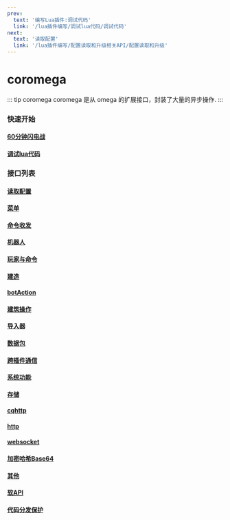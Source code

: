 ```yaml
---
prev:
  text: '编写Lua插件:调试代码'
  link: '/lua插件编写/调试lua代码/调试代码'
next:
  text: '读取配置'
  link: '/lua插件编写/配置读取和升级相关API/配置读取和升级'
---
```

# coromega
::: tip coromega
coromega  是从 omega 的扩展接口，封装了大量的异步操作.
:::

### 快速开始
#### [60分钟闪电战](./快速开始/60分钟闪电战.md)
#### [调试lua代码](./调试lua代码/调试代码.md)
 
### 接口列表
#### [读取配置](./配置读取和升级相关API/配置读取和升级.md)
#### [菜单](./菜单相关API/菜单相关API.md)
#### [命令收发](./命令收发api/coromega_cmd.md)
#### [机器人](./机器人和服务器信息/coromega_botUq.md)
#### [玩家与命令](./玩家交互与命令方块API/cmd_player.md)
#### [建造](./方块和命令块放置相关/coromega_place_command_block.md)
#### [botAction](./botAction/botAction.md)
#### [建筑操作](./建筑操作/08_structure.md)
#### [导入器](./导入器_strucure_canvas相关API/导入器_strucure_canvas相关API.md)
#### [数据包](./数据包监听相关API/数据包监听相关API.md)
#### [跨插件通信](./跨插件api调用/跨插件api调用.md)
#### [系统功能](./system/coromega_system.md)
#### [存储](./存储相关/coromega_storage.md)
#### [cqhttp](./cqhttp相关API/cqhttp相关API.md)
#### [http](./http相关/http.md)
#### [websocket](./websocket/websocket.md)
#### [加密哈希Base64](./密码_哈希_base64/密码_哈希_base64.md)
#### [其他](./其他/common.md)
#### [软API](./软API/软API.md)
#### [代码分发保护](./在分发时保护你的代码/在分发时保护你的代码.md)
